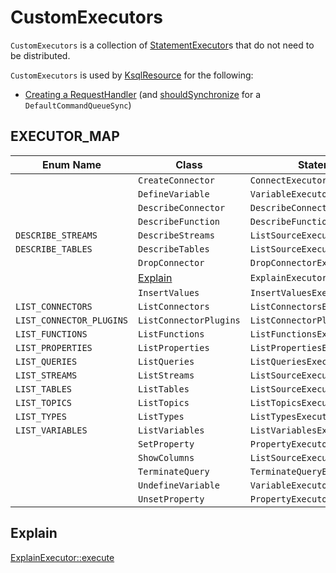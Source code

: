 # CustomExecutors

`CustomExecutors` is a collection of [StatementExecutor](StatementExecutor.md)s that do not need to be distributed.

`CustomExecutors` is used by [KsqlResource](KsqlResource.md) for the following:

* [Creating a RequestHandler](KsqlResource.md#handler) (and [shouldSynchronize](KsqlResource.md#shouldSynchronize) for a `DefaultCommandQueueSync`)

## <span id="EXECUTOR_MAP"> EXECUTOR_MAP

Enum Name | Class | StatementExecutor
----------|-------|---------
                  | `CreateConnector` | `ConnectExecutor::execute`
                  | `DefineVariable` | `VariableExecutor::set`
                  | `DescribeConnector` | `DescribeConnectorExecutor::execute`
                  | `DescribeFunction` | `DescribeFunctionExecutor::execute`
 `DESCRIBE_STREAMS` | `DescribeStreams` | `ListSourceExecutor::describeStreams`
 `DESCRIBE_TABLES` | `DescribeTables` | `ListSourceExecutor::describeTables`
                  | `DropConnector` | `DropConnectorExecutor::execute`
                  | [Explain](#Explain) | `ExplainExecutor::execute`
                  | `InsertValues` | `InsertValuesExecutor::execute`
 `LIST_CONNECTORS` | `ListConnectors` | `ListConnectorsExecutor::execute`
 `LIST_CONNECTOR_PLUGINS` | `ListConnectorPlugins` | `ListConnectorPluginsExecutor::execute`
 `LIST_FUNCTIONS` | `ListFunctions` | `ListFunctionsExecutor::execute`
 `LIST_PROPERTIES` | `ListProperties` | `ListPropertiesExecutor::execute`
 `LIST_QUERIES` | `ListQueries` | `ListQueriesExecutor::execute`
 `LIST_STREAMS` | `ListStreams` | `ListSourceExecutor::streams`
 `LIST_TABLES` | `ListTables` | `ListSourceExecutor::tables`
 `LIST_TOPICS` | `ListTopics` | `ListTopicsExecutor::execute`
 `LIST_TYPES` | `ListTypes` | `ListTypesExecutor::execute`
 `LIST_VARIABLES` | `ListVariables` | `ListVariablesExecutor::execute`
                  | `SetProperty` | `PropertyExecutor::set`
                  | `ShowColumns` | `ListSourceExecutor::columns`
                  | `TerminateQuery` | `TerminateQueryExecutor::execute`
                  | `UndefineVariable` | `VariableExecutor::unset`
                  | `UnsetProperty` | `PropertyExecutor::unset`

## <span id="Explain"> Explain

[ExplainExecutor::execute](ExplainExecutor.md#execute)
